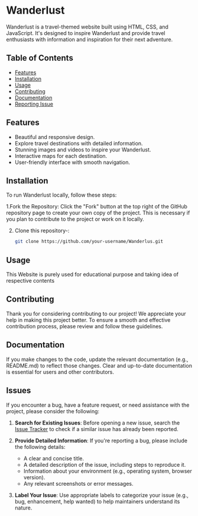 # Wanderlust

Wanderlust is a travel-themed website built using HTML, CSS, and JavaScript. It's designed to inspire Wanderlust and provide travel enthusiasts with information and inspiration for their next adventure.

## Table of Contents
- [Features](#features)
- [Installation](#installation)
- [Usage](#usage)
- [Contributing](#contributing)
- [Documentation](#documentation)
- [Reporting Issue](#issues)
  
## Features
- Beautiful and responsive design.
- Explore travel destinations with detailed information.
- Stunning images and videos to inspire your Wanderlust.
- Interactive maps for each destination.
- User-friendly interface with smooth navigation.
  
## Installation
To run Wanderlust locally, follow these steps:

1.Fork the Repository: 
Click the "Fork" button at the top right of the GitHub repository page to create your own copy of the project. This is necessary if you plan to contribute to the project or work on it locally.

2. Clone this repository-:
   ```sh
   git clone https://github.com/your-username/Wanderlus.git
   
## Usage
This Website is purely used for educational purpose and taking idea of respective contents

## Contributing

Thank you for considering contributing to our project! We appreciate your help in making this project better. To ensure a smooth and effective contribution process, please review and follow these guidelines.

## Documentation
If you make changes to the code, update the relevant documentation (e.g., README.md) to reflect those changes. Clear and up-to-date documentation is essential for users and other contributors.


## Issues

If you encounter a bug, have a feature request, or need assistance with the project, please consider the following:

1. **Search for Existing Issues**: Before opening a new issue, search the [Issue Tracker](https://github.com/your-username/your-project/issues) to check if a similar issue has already been reported.

2. **Provide Detailed Information**: If you're reporting a bug, please include the following details:
   - A clear and concise title.
   - A detailed description of the issue, including steps to reproduce it.
   - Information about your environment (e.g., operating system, browser version).
   - Any relevant screenshots or error messages.

3. **Label Your Issue**: Use appropriate labels to categorize your issue (e.g., bug, enhancement, help wanted) to help maintainers understand its nature.
